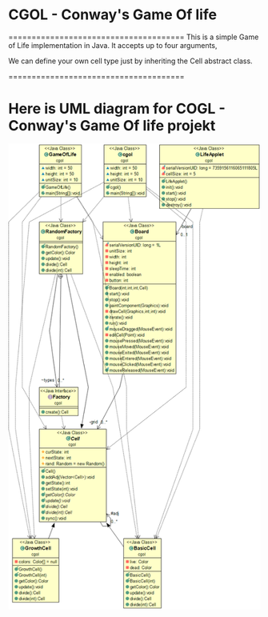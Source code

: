 # CGOL - Conway's Game Of life
======================================
This is a simple Game of Life implementation in Java. It accepts up to
four arguments,

We can define your own cell type just by inheriting the Cell abstract
class.

======================================
# Here is UML diagram for COGL - Conway's Game Of life projekt 

![alt text](https://github.com/vamsee9/CGOL/blob/master/CGL.png)
